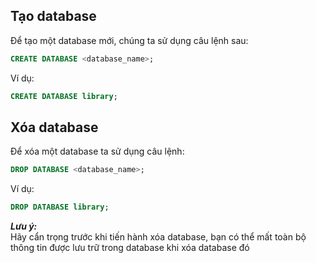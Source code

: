 ## Tạo database  

Để tạo một database mới, chúng ta sử dụng câu lệnh sau:  
```sql
CREATE DATABASE <database_name>;
```

Ví dụ:  
```sql
CREATE DATABASE library;
```

## Xóa database  
Để xóa một database ta sử dụng câu lệnh:  
```sql 
DROP DATABASE <database_name>;
```

Ví dụ:  
```sql
DROP DATABASE library;
```  

***Lưu ý:***  
Hãy cẩn trọng trước khi tiến hành xóa database, bạn có thể mất toàn bộ thông tin được lưu trữ trong database khi xóa database đó  


